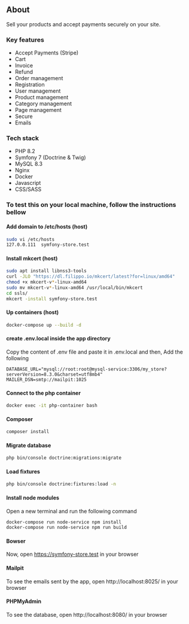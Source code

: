 ## About

Sell your products and accept payments securely on your site.

### Key features

- Accept Payments (Stripe)
- Cart
- Invoice
- Refund
- Order management
- Registration
- User management 
- Product management
- Category management
- Page management
- Secure
- Emails

### Tech stack

- PHP 8.2
- Symfony 7 (Doctrine & Twig)
- MySQL 8.3
- Nginx
- Docker
- Javascript
- CSS/SASS

### To test this on your local machine, follow the instructions bellow

#### Add domain to /etc/hosts (host)

```bash
sudo vi /etc/hosts
127.0.0.111  symfony-store.test
```

#### Install mkcert (host)

```bash
sudo apt install libnss3-tools
curl -JLO "https://dl.filippo.io/mkcert/latest?for=linux/amd64"
chmod +x mkcert-v*-linux-amd64
sudo mv mkcert-v*-linux-amd64 /usr/local/bin/mkcert
cd ssls/
mkcert -install symfony-store.test
```

#### Up containers (host)

```bash
docker-compose up --build -d
```

#### create .env.local inside the app directory

Copy the content of .env file and paste it in .env.local and then, Add the following

```dotenv
DATABASE_URL="mysql://root:root@mysql-service:3306/my_store?serverVersion=8.3.0&charset=utf8mb4"
MAILER_DSN=smtp://mailpit:1025
```

#### Connect to the php container

```bash
docker exec -it php-container bash
```

#### Composer

```bash
composer install
```

#### Migrate database

```bash
php bin/console doctrine:migrations:migrate
```

#### Load fixtures

```bash
php bin/console doctrine:fixtures:load -n
```

#### Install node modules

Open a new terminal and run the following command

```bash
docker-compose run node-service npm install
docker-compose run node-service npm run build
```

#### Bowser

Now, open https://symfony-store.test in your browser

#### Mailpit

To see the emails sent by the app, open http://localhost:8025/ in your browser

#### PHPMyAdmin

To see the database, open http://localhost:8080/ in your browser
